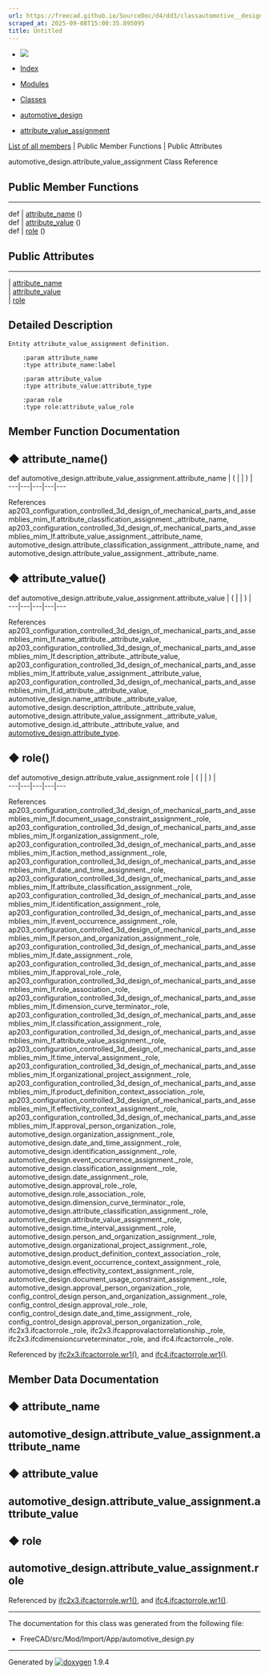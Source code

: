 ```yaml
---
url: https://freecad.github.io/SourceDoc/d4/dd3/classautomotive__design_1_1attribute__value__assignment.html
scraped_at: 2025-09-08T15:00:35.895095
title: Untitled
---
```


  * [ ![](https://www.freecad.org/svg/logo-freecad.svg) ](https://freecadweb.org "FreeCAD")
  * [Index](../../index.html "Index")
  * [Modules](../../modules.html "Modules list")
  * [Classes](../../annotated.html "Annotated list")

  * [automotive_design](../../d4/ddf/namespaceautomotive__design.html)
  * [attribute_value_assignment](../../d4/dd3/classautomotive__design_1_1attribute__value__assignment.html)

[List of all members](../../df/d9b/classautomotive__design_1_1attribute__value__assignment-members.html) | Public Member Functions | Public Attributes

automotive_design.attribute_value_assignment Class Reference

##  Public Member Functions  
  
---  
def | [attribute_name](../../d4/dd3/classautomotive__design_1_1attribute__value__assignment.html#acf567f59d3cadad60ae1100cd2b2e2e0) ()  
def | [attribute_value](../../d4/dd3/classautomotive__design_1_1attribute__value__assignment.html#a0cf8896194dca987d172bc01568dc1b8) ()  
def | [role](../../d4/dd3/classautomotive__design_1_1attribute__value__assignment.html#a1e657fb52395c33cb9fd39cffda226b7) ()  
  
##  Public Attributes  
  
---  
|
[attribute_name](../../d4/dd3/classautomotive__design_1_1attribute__value__assignment.html#a21f6dfce3503e24f337b2a81b5157bb1)  
|
[attribute_value](../../d4/dd3/classautomotive__design_1_1attribute__value__assignment.html#aaca0817601bc55138be7e08390f61a34)  
|
[role](../../d4/dd3/classautomotive__design_1_1attribute__value__assignment.html#a530a77ad3881dadd2957898bcd887939)  
  
## Detailed Description

    
    
    Entity attribute_value_assignment definition.
    
        :param attribute_name
        :type attribute_name:label
    
        :param attribute_value
        :type attribute_value:attribute_type
    
        :param role
        :type role:attribute_value_role

## Member Function Documentation

## ◆ attribute_name()

def automotive_design.attribute_value_assignment.attribute_name  | ( | | ) |   
---|---|---|---|---  
  
References
ap203_configuration_controlled_3d_design_of_mechanical_parts_and_assemblies_mim_lf.attribute_classification_assignment._attribute_name,
ap203_configuration_controlled_3d_design_of_mechanical_parts_and_assemblies_mim_lf.attribute_value_assignment._attribute_name,
automotive_design.attribute_classification_assignment._attribute_name, and
automotive_design.attribute_value_assignment._attribute_name.

## ◆ attribute_value()

def automotive_design.attribute_value_assignment.attribute_value  | ( | | ) |   
---|---|---|---|---  
  
References
ap203_configuration_controlled_3d_design_of_mechanical_parts_and_assemblies_mim_lf.name_attribute._attribute_value,
ap203_configuration_controlled_3d_design_of_mechanical_parts_and_assemblies_mim_lf.description_attribute._attribute_value,
ap203_configuration_controlled_3d_design_of_mechanical_parts_and_assemblies_mim_lf.attribute_value_assignment._attribute_value,
ap203_configuration_controlled_3d_design_of_mechanical_parts_and_assemblies_mim_lf.id_attribute._attribute_value,
automotive_design.name_attribute._attribute_value,
automotive_design.description_attribute._attribute_value,
automotive_design.attribute_value_assignment._attribute_value,
automotive_design.id_attribute._attribute_value, and
[automotive_design.attribute_type](../../d4/ddf/namespaceautomotive__design.html#ae3b3eef3c6dcb21e66be71f01e701bcc).

## ◆ role()

def automotive_design.attribute_value_assignment.role  | ( | | ) |   
---|---|---|---|---  
  
References
ap203_configuration_controlled_3d_design_of_mechanical_parts_and_assemblies_mim_lf.document_usage_constraint_assignment._role,
ap203_configuration_controlled_3d_design_of_mechanical_parts_and_assemblies_mim_lf.organization_assignment._role,
ap203_configuration_controlled_3d_design_of_mechanical_parts_and_assemblies_mim_lf.action_method_assignment._role,
ap203_configuration_controlled_3d_design_of_mechanical_parts_and_assemblies_mim_lf.date_and_time_assignment._role,
ap203_configuration_controlled_3d_design_of_mechanical_parts_and_assemblies_mim_lf.attribute_classification_assignment._role,
ap203_configuration_controlled_3d_design_of_mechanical_parts_and_assemblies_mim_lf.identification_assignment._role,
ap203_configuration_controlled_3d_design_of_mechanical_parts_and_assemblies_mim_lf.event_occurrence_assignment._role,
ap203_configuration_controlled_3d_design_of_mechanical_parts_and_assemblies_mim_lf.person_and_organization_assignment._role,
ap203_configuration_controlled_3d_design_of_mechanical_parts_and_assemblies_mim_lf.date_assignment._role,
ap203_configuration_controlled_3d_design_of_mechanical_parts_and_assemblies_mim_lf.approval_role._role,
ap203_configuration_controlled_3d_design_of_mechanical_parts_and_assemblies_mim_lf.role_association._role,
ap203_configuration_controlled_3d_design_of_mechanical_parts_and_assemblies_mim_lf.dimension_curve_terminator._role,
ap203_configuration_controlled_3d_design_of_mechanical_parts_and_assemblies_mim_lf.classification_assignment._role,
ap203_configuration_controlled_3d_design_of_mechanical_parts_and_assemblies_mim_lf.attribute_value_assignment._role,
ap203_configuration_controlled_3d_design_of_mechanical_parts_and_assemblies_mim_lf.time_interval_assignment._role,
ap203_configuration_controlled_3d_design_of_mechanical_parts_and_assemblies_mim_lf.organizational_project_assignment._role,
ap203_configuration_controlled_3d_design_of_mechanical_parts_and_assemblies_mim_lf.product_definition_context_association._role,
ap203_configuration_controlled_3d_design_of_mechanical_parts_and_assemblies_mim_lf.effectivity_context_assignment._role,
ap203_configuration_controlled_3d_design_of_mechanical_parts_and_assemblies_mim_lf.approval_person_organization._role,
automotive_design.organization_assignment._role,
automotive_design.date_and_time_assignment._role,
automotive_design.identification_assignment._role,
automotive_design.event_occurrence_assignment._role,
automotive_design.classification_assignment._role,
automotive_design.date_assignment._role,
automotive_design.approval_role._role,
automotive_design.role_association._role,
automotive_design.dimension_curve_terminator._role,
automotive_design.attribute_classification_assignment._role,
automotive_design.attribute_value_assignment._role,
automotive_design.time_interval_assignment._role,
automotive_design.person_and_organization_assignment._role,
automotive_design.organizational_project_assignment._role,
automotive_design.product_definition_context_association._role,
automotive_design.event_occurrence_context_assignment._role,
automotive_design.effectivity_context_assignment._role,
automotive_design.document_usage_constraint_assignment._role,
automotive_design.approval_person_organization._role,
config_control_design.person_and_organization_assignment._role,
config_control_design.approval_role._role,
config_control_design.date_and_time_assignment._role,
config_control_design.approval_person_organization._role,
ifc2x3.ifcactorrole._role, ifc2x3.ifcapprovalactorrelationship._role,
ifc2x3.ifcdimensioncurveterminator._role, and ifc4.ifcactorrole._role.

Referenced by
[ifc2x3.ifcactorrole.wr1()](../../d9/d2f/classifc2x3_1_1ifcactorrole.html#ae281a252ec7f6b1d00c2b9989182978f),
and
[ifc4.ifcactorrole.wr1()](../../d8/d4c/classifc4_1_1ifcactorrole.html#aad59c64b5c5e278a59b5366592647b2d).

## Member Data Documentation

## ◆ attribute_name

automotive_design.attribute_value_assignment.attribute_name  
---  
  
## ◆ attribute_value

automotive_design.attribute_value_assignment.attribute_value  
---  
  
## ◆ role

automotive_design.attribute_value_assignment.role  
---  
  
Referenced by
[ifc2x3.ifcactorrole.wr1()](../../d9/d2f/classifc2x3_1_1ifcactorrole.html#ae281a252ec7f6b1d00c2b9989182978f),
and
[ifc4.ifcactorrole.wr1()](../../d8/d4c/classifc4_1_1ifcactorrole.html#aad59c64b5c5e278a59b5366592647b2d).

* * *

The documentation for this class was generated from the following file:

  * FreeCAD/src/Mod/Import/App/automotive_design.py

* * *

Generated by
[![doxygen](../../doxygen.svg)](https://www.doxygen.org/index.html) 1.9.4

